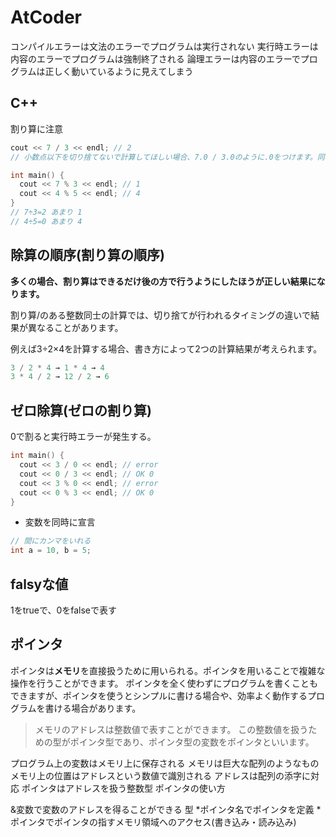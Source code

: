 # AtCoder


コンパイルエラーは文法のエラーでプログラムは実行されない
実行時エラーは内容のエラーでプログラムは強制終了される
論理エラーは内容のエラーでプログラムは正しく動いているように見えてしまう


## C++

割り算に注意

```C++
cout << 7 / 3 << endl; // 2
// 小数点以下を切り捨てないで計算してほしい場合、7.0 / 3.0のように.0をつけます。同様に7.0 / 3.5のような計算も行えます。

int main() {
  cout << 7 % 3 << endl; // 1
  cout << 4 % 5 << endl; // 4
}
// 7÷3=2 あまり 1
// 4÷5=0 あまり 4
```

## 除算の順序(割り算の順序)

**多くの場合、割り算はできるだけ後の方で行うようにしたほうが正しい結果になります。**

割り算/のある整数同士の計算では、切り捨てが行われるタイミングの違いで結果が異なることがあります。

例えば3÷2×4を計算する場合、書き方によって2つの計算結果が考えられます。

```C++
3 / 2 * 4 → 1 * 4 → 4
3 * 4 / 2 → 12 / 2 → 6
```

## ゼロ除算(ゼロの割り算)

0で割ると実行時エラーが発生する。

```C++
int main() {
  cout << 3 / 0 << endl; // error
  cout << 0 / 3 << endl; // OK 0
  cout << 3 % 0 << endl; // error
  cout << 0 % 3 << endl; // OK 0
}
```

- 変数を同時に宣言

```C++
// 間にカンマをいれる
int a = 10, b = 5;
```

## falsyな値

1をtrueで、0をfalseで表す

## ポインタ

ポインタは**メモリ**を直接扱うために用いられる。ポインタを用いることで複雑な操作を行うことができます。 ポインタを全く使わずにプログラムを書くこともできますが、ポインタを使うとシンプルに書ける場合や、効率よく動作するプログラムを書ける場合があります。

>メモリのアドレスは整数値で表すことができます。 この整数値を扱うための型がポインタ型であり、ポインタ型の変数をポインタといいます。

プログラム上の変数はメモリ上に保存される
メモリは巨大な配列のようなもの
メモリ上の位置はアドレスという数値で識別される
アドレスは配列の添字に対応
ポインタはアドレスを扱う整数型
ポインタの使い方


&変数で変数のアドレスを得ることができる
型 *ポインタ名でポインタを定義
*ポインタでポインタの指すメモリ領域へのアクセス(書き込み・読み込み)


